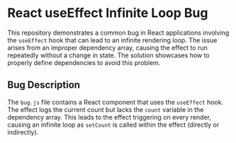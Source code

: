 # React useEffect Infinite Loop Bug

This repository demonstrates a common bug in React applications involving the `useEffect` hook that can lead to an infinite rendering loop.  The issue arises from an improper dependency array, causing the effect to run repeatedly without a change in state. The solution showcases how to properly define dependencies to avoid this problem.

## Bug Description

The `bug.js` file contains a React component that uses the `useEffect` hook.  The effect logs the current count but lacks the `count` variable in the dependency array. This leads to the effect triggering on every render, causing an infinite loop as `setCount` is called within the effect (directly or indirectly).